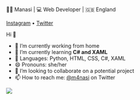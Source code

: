 👩‍💻 Manasi | 💻 Web Developer | 🇬🇧 England 

[Instagram](https://www.instagram.com/m4nasi/) • [Twitter](https://twitter.com/m4nasi) 

Hi 👋
- 🔭 I’m currently working from home
- 🌱 I’m currently learning **C# and XAML**
- 💬 Languages: Python, HTML, CSS, C#, XAML
- 😄 Pronouns: she/her
- 👯 I’m looking to collaborate on a potential project
- 📫 How to reach me: [@m4nasi](https://twitter.com/m4nasi) on Twitter


<img align="center" src="https://github-readme-stats.vercel.app/api/<CARD_TYPE>/?username=<m4nasi>&theme=<THEME_NAME>" />

<!--
**m4nasi/m4nasi** is a ✨ _special_ ✨ repository because its `README.md` (this file) appears on your GitHub profile.





